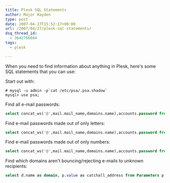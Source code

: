 ```yaml
---
title: Plesk SQL Statements
author: Major Hayden
type: post
date: 2007-04-27T15:52:17+00:00
url: /2007/04/27/plesk-sql-statements/
dsq_thread_id:
  - 3642766664
tags:
  - plesk

---
```

When you need to find information about anything in Plesk, here's some SQL statements that you can use:

Start out with:

```
# mysql -u admin -p`cat /etc/psa/.psa.shadow`
mysql> use psa;
```

Find all e-mail passwords:

```sql
select concat_ws('@',mail.mail_name,domains.name),accounts.password from domains,mail,accounts where domains.id=mail.dom_id and accounts.id=mail.account_id order by domains.name ASC,mail.mail_name ASC;
```

Find e-mail passwords made out of only letters:

```sql
select concat_ws('@',mail.mail_name,domains.name),accounts.password from domains,mail,accounts where domains.id=mail.dom_id and accounts.id=mail.account_id and accounts.password rlike binary '^[a-z]+$';
```

Find e-mail passwords made out of only numbers:

```sql
select concat_ws('@',mail.mail_name,domains.name),accounts.password from domains,mail,accounts where domains.id=mail.dom_id and accounts.id=mail.account_id and accounts.password rlike '^[0-9]+$';
```

Find which domains aren't bouncing/rejecting e-mails to unknown recipients:

```sql
select d.name as domain, p.value as catchall_address from Parameters p, DomainServices ds, domains d where d.id = ds.dom_id and ds.parameters_id = p.id and p.parameter = 'catch_addr' order by d.name
```
